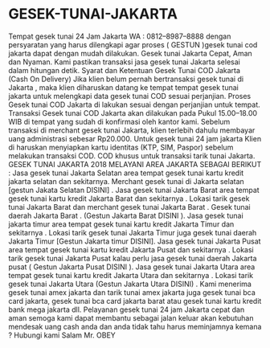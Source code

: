 # GESEK-TUNAI-JAKARTA
Tempat gesek tunai 24 Jam Jakarta WA : 0812–8987–8888 dengan persyaratan yang harus dilengkapi agar proses ( GESTUN )gesek tunai cod jakarta dapat dengan mudah dilakukan. Gesek tunai Jakarta Cepat, Aman dan Nyaman. Kami pastikan transaksi jasa gesek tunai Jakarta selesai dalam hitungan detik.  Syarat dan Ketentuan Gesek Tunai COD Jakarta (Cash On Delivery)  Jika klien belum pernah bertransaksi gesek tunai di Jakarta , maka klien diharuskan datang ke tempat tempat gesek tunai jakarta untuk melengkapi data gesek tunai COD sesuai perjanjian. Proses Gesek tunai COD Jakarta di lakukan sesuai dengan perjanjian untuk tempat. Transaksi Gesek tunai COD Jakarta akan dilakukan pada Pukul 15.00–18.00 WIB di tempat yang sudah di konfirmasi oleh kantor kami. Sebelum transaksi di merchant gesek tunai Jakarta, klien terlebih dahulu membayar uang administrasi sebesar Rp20.000. Untuk gesek tunai 24 jam jakarta Klien di haruskan menyiapkan kartu identitas (KTP, SIM, Paspor) sebelum melakukan transaksi COD. COD khusus untuk transaksi tarik tunai Jakarta. GESEK TUNAI JAKARTA 2018 MELAYANI AREA JAKARTA SEBAGAI BERIKUT : Jasa gesek tunai Jakarta Selatan area tempat gesek tunai kartu kredit jakarta selatan dan sekitarnya. Merchant gesek tunai di Jakarta selatan [gestun Jakata Selatan DISINI] . Jasa gesek tunai Jakarta Barat area tempat gesek tunai kartu kredit Jakarta Barat dan sekitarnya . Lokasi tarik gesek tunai Jakarta Barat dan merchant gesek tunai Jakarta Barat . Gesek tunai daerah Jakarta Barat . (Gestun Jakarta Barat DISINI ). Jasa gesek tunai jakarta timur area tempat gesek tunai kartu kredit Jakarta Timur dan sekitarnya . Lokasi tarik gesek tunai Jakarta Timur juga gesek tunai daerah Jakarta Timur [Gestun Jakarta timur DISINI]. Jasa gesek tunai Jakarta Pusat area tempat gesek tunai kartu kredit Jakarta Pusat dan sekitarnya . Lokasi tarik gesek tunai Jakarta Pusat kalau perlu jasa gesek tunai daerah Jakarta pusat ( Gestun Jakarta Pusat DISINI ). Jasa gesek tunai Jakarta Utara area tempat gesek tunai kartu kredit Jakarta Utara dan sekitarnya . Lokasi tarik gesek tunai Jakarta Utara (Gestun Jakarta Utara DISINI) . Kami menerima gesek tunai amex jakarta dan tarik tunai amex jakarta juga gesek tunai bca card jakarta, gesek tunai bca card jakarta barat atau gesek tunai kartu kredit bank mega jakarta dll.  Pelayanan gesek tunai 24 jam Jakarta cepat dan aman semoga kami dapat membantu sebagai jalan keluar akan kebutuhan mendesak uang cash anda dan anda tidak tahu harus meminjamnya kemana ?  Hubungi kami  Salam Mr. OBEY
